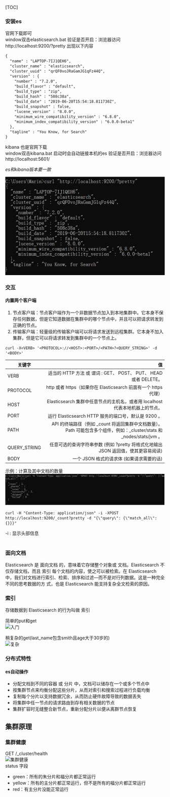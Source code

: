 [TOC]
### 安装es
官网下载即可  
window双击elasticsearch.bat 
验证是否开启：浏览器访问 http://localhost:9200/?pretty 出现以下内容   
````vega-lite
{
  "name" : "LAPTOP-7IJ1QEH6",
  "cluster_name" : "elasticsearch",
  "cluster_uuid" : "qrQF0voJRaGamJG1qFz44Q",
  "version" : {
    "number" : "7.2.0",
    "build_flavor" : "default",
    "build_type" : "zip",
    "build_hash" : "508c38a",
    "build_date" : "2019-06-20T15:54:18.811730Z",
    "build_snapshot" : false,
    "lucene_version" : "8.0.0",
    "minimum_wire_compatibility_version" : "6.8.0",
    "minimum_index_compatibility_version" : "6.0.0-beta1"
  },
  "tagline" : "You Know, for Search"
}
````
kibana 也是官网下载  
window双击kibana.bat
启动时会自动链接本机的es
验证是否开启：浏览器访问 http://localhost:5601/  

*es和kibana版本要一致*

![示例](./curlTest.png)

### 交互
#### 内置两个客户端
1. 节点客户端：节点客户端作为一个非数据节点加入到本地集群中。它本身不保存任何数据，但是它知道数据在集群中的哪个节点中，并且可以把请求转发到正确的节点。
2. 传输客户端：轻量级的传输客户端可以将请求发送到远程集群。它本身不加入集群，但是它可以将请求转发到集群中的一个节点上。

```linux
curl -X<VERB> '<PROTOCOL>://<HOST>:<PORT>/<PATH>?<QUERY_STRING>' -d '<BODY>'
```
|关键字    |值    |
|-----------  |  -----:|
| VERB |  适当的 HTTP 方法 或 谓词 : GET、 POST、 PUT、 HEAD 或者 DELETE。
|PROTOCOL|http 或者 https（如果你在 Elasticsearch 前面有一个 https 代理）|
|HOST|Elasticsearch 集群中任意节点的主机名，或者用 localhost 代表本地机器上的节点。|
|PORT|运行 Elasticsearch HTTP 服务的端口号，默认是 9200 。|
|PATH|API 的终端路径（例如 _count 将返回集群中文档数量）。Path 可能包含多个组件，例如：_cluster/stats 和 _nodes/stats/jvm 。|
|QUERY_STRING|任意可选的查询字符串参数 (例如 ?pretty 将格式化地输出 JSON 返回值，使其更容易阅读)|
|BODY|一个 JSON 格式的请求体 (如果请求需要的话)|

示例：计算及其中文档的数量  
![示例](./hasJson.png)  
 
````linux
curl -H "Content-Type: application/json" -i -XPOST http://localhost:9200/_count?pretty -d "{\"query\": {\"match_all\": {}}}"
``````
-i : 显示头部信息      
<br/>

### 面向文档
Elasticsearch 是 面向文档 的，意味着它存储整个对象或 文档。Elasticsearch 不仅存储文档，而且 索引 每个文档的内容，使之可以被检索。在 Elasticsearch 中，我们对文档进行索引、检索、排序和过滤—​而不是对行列数据。这是一种完全不同的思考数据的方  式，也是 Elasticsearch 能支持复杂全文检索的原因。  

### 索引
存储数据到 Elasticsearch 的行为叫做 索引   

简单的put和get  
![入门](./esputandget.png)  

稍复杂的get(last_name包含smith且age大于30岁的)  
![复杂](./esfuzaget.png)  


### 分布式特性
#### es自动操作
- 分配文档到不同的容器 或 分片 中，文档可以储存在一个或多个节点中
- 按集群节点来均衡分配这些分片，从而对索引和搜索过程进行负载均衡
- 复制每个分片以支持数据冗余，从而防止硬件故障导致的数据丢失
- 将集群中任一节点的请求路由到存有相关数据的节点
- 集群扩容时无缝整合新节点，重新分配分片以便从离群节点恢复  


  
## 集群原理
### 集群健康
GET /_cluster/health  
![集群健康](./eshealth.png)  
status 字段
- green：所有的朱分片和福分片都正常运行
- yellow：所有的主分片都正常运行，但不是所有的福分片都正常运行
- red：有主分片没能正常运行
   
